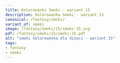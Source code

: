 ```yaml
---
title: Kolorowanki Smoki - wariant 15
description: Kolorowanka Smoki - wariant 15
canonical: /fantasy/smoki/
variant_of: smoki
image: /fantasy/smoki/15/smoki-15.svg
pdf: /fantasy/smoki/15/smoki-15.pdf
alt: "smoki kolorowanka dla dzieci - wariant 15"
tags:
- fantasy
- smoki
---
```

